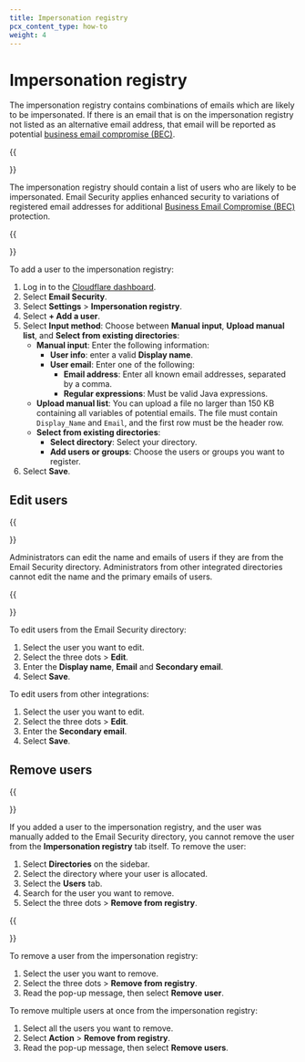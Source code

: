 ```yaml
---
title: Impersonation registry
pcx_content_type: how-to
weight: 4
---
```


# Impersonation registry

The impersonation registry contains combinations of emails which are likely to be impersonated. If there is an email that is on the impersonation registry not listed as an alternative email address, that email will be reported as potential [business email compromise (BEC)](https://www.cloudflare.com/en-gb/learning/email-security/business-email-compromise-bec/).

{{<Aside type="note">}}

The impersonation registry should contain a list of users who are likely to be impersonated. Email Security applies enhanced security to variations of registered email addresses for additional [Business Email Compromise (BEC)](https://www.cloudflare.com/en-gb/learning/email-security/business-email-compromise-bec/) protection.

{{</Aside>}}

To add a user to the impersonation registry:

1. Log in to the [Cloudflare dashboard](https://dash.cloudflare.com/).
2. Select **Email Security**.
3. Select **Settings** > **Impersonation registry**.
4. Select **+ Add a user**.
5. Select **Input method**: Choose between **Manual input**, **Upload manual list**, and **Select from existing directories**:
   - **Manual input**: Enter the following information:
       - **User info**: enter a valid **Display name**.
       - **User email**: Enter one of the following:
         - **Email address**: Enter all known email addresses, separated by a comma.
         - **Regular expressions**: Must be valid Java expressions.
   - **Upload manual list**: You can upload a file no larger than 150 KB containing all variables of potential emails. The file must contain `Display_Name` and `Email`, and the first row must be the header row.
   - **Select from existing directories**:
       - **Select directory**: Select your directory.
       - **Add users or groups**: Choose the users or groups you want to register.
6. Select **Save**.

## Edit users

{{<Aside type="note">}}

Administrators can edit the name and emails of users if they are from the Email Security directory. Administrators from other integrated directories cannot edit the name and the primary emails of users.

{{</Aside>}}

To edit users from the Email Security directory:

1. Select the user you want to edit.
2. Select the three dots > **Edit**.
3. Enter the **Display name**, **Email** and **Secondary email**.
4. Select **Save**.

To edit users from other integrations:

1. Select the user you want to edit.
2. Select the three dots > **Edit**.
3. Enter the **Secondary email**.
4. Select **Save**.

## Remove users

{{<Aside type="note">}}

If you added a user to the impersonation registry, and the user was manually added to the Email Security directory, you cannot remove the user from the **Impersonation registry** tab itself. To remove the user:

1. Select **Directories** on the sidebar.
2. Select the directory where your user is allocated.
3. Select the **Users** tab.
4. Search for the user you want to remove.
5. Select the three dots > **Remove from registry**.

{{</Aside>}}

To remove a user from the impersonation registry:

1. Select the user you want to remove.
2. Select the three dots > **Remove from registry**.
3. Read the pop-up message, then select **Remove user**.

To remove multiple users at once from the impersonation registry:

1. Select all the users you want to remove.
2. Select **Action** > **Remove from registry**.
3. Read the pop-up message, then select **Remove users**.